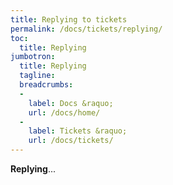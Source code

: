 ```yaml
---
title: Replying to tickets
permalink: /docs/tickets/replying/
toc:
  title: Replying
jumbotron:
  title: Replying
  tagline: 
  breadcrumbs:
  -
    label: Docs &raquo;
    url: /docs/home/
  -
    label: Tickets &raquo;
    url: /docs/tickets/
---
```


**Replying**...